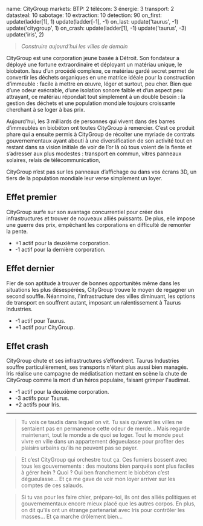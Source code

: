 name: CityGroup
markets:
    BTP: 2
    télécom: 3
    énergie: 3
    transport: 2
datasteal: 10
sabotage: 10
extraction: 10
detection: 90
on_first:
    update(ladder[1], 1)
    update(ladder[-1], -1)
on_last:
    update('taurus', -1)
    update('citygroup', 1)
on_crash:
    update(ladder[1], -1)
    update('taurus', -3)
    update('iris', 2)
    
> *Construire aujourd’hui les villes de demain*

CityGroup est une corporation jeune basée à Détroit. Son fondateur a déployé une fortune extraordinaire et déployant un matériau unique, le biobéton. Issu d’un procédé complexe, ce matériau gardé secret permet de convertir les déchets organiques en une matrice idéale pour la construction d’immeuble : facile à mettre en œuvre, léger et surtout, peu cher. Bien que d’une odeur exécrable, d’une isolation sonore faible et d’un aspect peu attrayant, ce matériau répondait tout simplement à un double besoin : la gestion des déchets et une population mondiale toujours croissante cherchant à se loger à bas prix. 


Aujourd’hui, les 3 milliards de personnes qui vivent dans des barres d’immeubles en biobéton ont toutes CityGroup à remercier. C’est ce produit phare qui a ensuite permis à CityGroup de récolter une myriade de contrats gouvernementaux ayant abouti à une diversification de son activité tout en restant dans sa vision initiale de voir de l’or là où tous voient de la fiente et s’adresser aux plus modestes : transport en commun, vitres panneaux solaires, relais de télécommunication, 


CityGroup n’est pas sur les panneaux d’affichage ou dans vos écrans 3D, un tiers de la population mondiale leur verse simplement un loyer.


## Effet premier
CityGroup surfe sur son avantage concurrentiel pour créer des infrastructures et trouver de nouveaux alliés puissants. De plus, elle impose une guerre des prix, empêchant les corporations en difficulté de remonter la pente.

* +1 actif pour la deuxième corporation.
* -1 actif pour la dernière corporation.

## Effet dernier
Fier de son aptitude à trouver de bonnes opportunités même dans les situations les plus désespérées, CityGroup trouve le moyen de regagner un second souffle. Néanmoins, l'infrastructure des villes diminuant, les options de transport en souffrent autant, imposant un ralentissement à Taurus Industries.

* -1 actif pour Taurus.
* +1 actif pour CityGroup.

## Effet crash
CityGroup chute et ses infrastructures s’effondrent. Taurus Industries souffre particulièrement, ses transports n'étant plus aussi bien managés. Iris réalise une campagne de médiatisation mettant en scène la chute de CityGroup comme la mort d'un héros populaire, faisant grimper l'audimat.

* -1 actif pour la deuxième corporation.
* -3 actifs pour Taurus.
* +2 actifs pour Iris.

---

>Tu vois ce taudis dans lequel on vit. Tu sais qu’avant les villes ne sentaient pas en permanence cette odeur de merde… Mais regarde maintenant, tout le monde a de quoi se loger. Tout le monde peut vivre en ville dans un appartement dégueulasse pour profiter des plaisirs urbains qu’ils ne peuvent pas se payer. 

>Et c’est CityGroup qui orchestre tout ça. Ces fumiers bossent avec tous les gouvernements : des moutons bien parqués sont plus faciles à gérer hein ? Quoi ? Oui ben franchement le biobéton c’est dégueulasse… Et ça me gave de voir mon loyer arriver sur les comptes de ces salauds. 

>Si tu vas pour les faire chier, prépare-toi, ils ont des alliés politiques et gouvernementaux encore mieux placé que les autres corpos. En plus, on dit qu'ils ont un étrange partenariat avec Iris pour contrôler les masses… Et ça marche drôlement bien…
